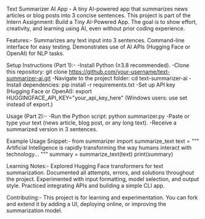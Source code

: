Text Summarizer AI App - 
A tiny AI-powered app that summarizes news articles or blog posts into 3 concise sentences.
This project is part of the Intern Assignment: Build a Tiny AI-Powered App. The goal is to show effort, creativity, and learning using AI, even without prior coding experience.

Features:-
Summarizes any text input into 3 sentences.
Command-line interface for easy testing.
Demonstrates use of AI APIs (Hugging Face or OpenAI) for NLP tasks.

Setup Instructions (Part 1):-
-Install Python (≥3.8 recommended).
-Clone this repository:
git clone https://github.com/your-username/text-summarizer-ai.git
-Navigate to the project folder:
cd text-summarizer-ai
-Install dependencies:
pip install -r requirements.txt
-Set up API key (Hugging Face or OpenAI):
export HUGGINGFACE_API_KEY="your_api_key_here"
(Windows users: use set instead of export.)

Usage (Part 2):-
-Run the Python script:
python summarizer.py
-Paste or type your text (news article, blog post, or any long text).
-Receive a summarized version in 3 sentences.

Example Usage Snippet:-
from summarizer import summarize_text
text = """
Artificial Intelligence is rapidly transforming the way humans interact with technology...
"""
summary = summarize_text(text)
print(summary)

Learning Notes:-
Explored Hugging Face transformers for text summarization.
Documented all attempts, errors, and solutions throughout the project.
Experimented with input formatting, model selection, and output style.
Practiced integrating APIs and building a simple CLI app.

Contributing:-
This project is for learning and experimentation.
You can fork and extend it by adding a UI, deploying online, or improving the summarization model.
